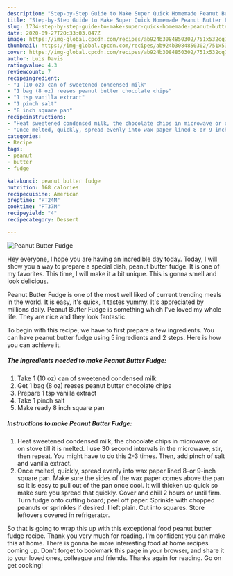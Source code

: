 ```yaml
---
description: "Step-by-Step Guide to Make Super Quick Homemade Peanut Butter Fudge"
title: "Step-by-Step Guide to Make Super Quick Homemade Peanut Butter Fudge"
slug: 1734-step-by-step-guide-to-make-super-quick-homemade-peanut-butter-fudge
date: 2020-09-27T20:33:03.047Z
image: https://img-global.cpcdn.com/recipes/ab924b3084850302/751x532cq70/peanut-butter-fudge-recipe-main-photo.jpg
thumbnail: https://img-global.cpcdn.com/recipes/ab924b3084850302/751x532cq70/peanut-butter-fudge-recipe-main-photo.jpg
cover: https://img-global.cpcdn.com/recipes/ab924b3084850302/751x532cq70/peanut-butter-fudge-recipe-main-photo.jpg
author: Luis Davis
ratingvalue: 4.3
reviewcount: 7
recipeingredient:
- "1 (10 oz) can of sweetened condensed milk"
- "1 bag (8 oz) reeses peanut butter chocolate chips"
- "1 tsp vanilla extract"
- "1 pinch salt"
- "8 inch square pan"
recipeinstructions:
- "Heat sweetened condensed milk, the chocolate chips in microwave or on stove till it is melted. I use 30 second intervals in the microwave, stir, then repeat. You might have to do this 2-3 times. Then, add pinch of salt and vanilla extract."
- "Once melted, quickly, spread evenly into wax paper lined 8-or 9-inch square pan. Make sure the sides of the wax paper comes above the pan so it is easy to pull out of the pan once cool. It will thicken up quick so make sure you spread that quickly. Cover and chill 2 hours or until firm. Turn fudge onto cutting board; peel off paper. Sprinkle with chopped peanuts or sprinkles if desired. I left plain. Cut into squares. Store leftovers covered in refrigerator."
categories:
- Recipe
tags:
- peanut
- butter
- fudge

katakunci: peanut butter fudge 
nutrition: 168 calories
recipecuisine: American
preptime: "PT24M"
cooktime: "PT37M"
recipeyield: "4"
recipecategory: Dessert

---
```



![Peanut Butter Fudge](https://img-global.cpcdn.com/recipes/ab924b3084850302/751x532cq70/peanut-butter-fudge-recipe-main-photo.jpg)

Hey everyone, I hope you are having an incredible day today. Today, I will show you a way to prepare a special dish, peanut butter fudge. It is one of my favorites. This time, I will make it a bit unique. This is gonna smell and look delicious.



Peanut Butter Fudge is one of the most well liked of current trending meals in the world. It is easy, it's quick, it tastes yummy. It's appreciated by millions daily. Peanut Butter Fudge is something which I've loved my whole life. They are nice and they look fantastic.


To begin with this recipe, we have to first prepare a few ingredients. You can have peanut butter fudge using 5 ingredients and 2 steps. Here is how you can achieve it.

<!--inarticleads1-->

##### The ingredients needed to make Peanut Butter Fudge:

1. Take 1 (10 oz) can of sweetened condensed milk
1. Get 1 bag (8 oz) reeses peanut butter chocolate chips
1. Prepare 1 tsp vanilla extract
1. Take 1 pinch salt
1. Make ready 8 inch square pan




<!--inarticleads2-->

##### Instructions to make Peanut Butter Fudge:

1. Heat sweetened condensed milk, the chocolate chips in microwave or on stove till it is melted. I use 30 second intervals in the microwave, stir, then repeat. You might have to do this 2-3 times. Then, add pinch of salt and vanilla extract.
1. Once melted, quickly, spread evenly into wax paper lined 8-or 9-inch square pan. Make sure the sides of the wax paper comes above the pan so it is easy to pull out of the pan once cool. It will thicken up quick so make sure you spread that quickly. Cover and chill 2 hours or until firm. Turn fudge onto cutting board; peel off paper. Sprinkle with chopped peanuts or sprinkles if desired. I left plain. Cut into squares. Store leftovers covered in refrigerator.




So that is going to wrap this up with this exceptional food peanut butter fudge recipe. Thank you very much for reading. I'm confident you can make this at home. There is gonna be more interesting food at home recipes coming up. Don't forget to bookmark this page in your browser, and share it to your loved ones, colleague and friends. Thanks again for reading. Go on get cooking!
